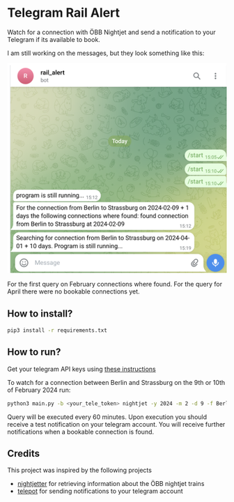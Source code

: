# Telegram Rail Alert

Watch for a connection with ÖBB Nightjet and send a notification to your Telegram if its available to book.

I am still working on the messages, but they look something like this: 

![](Screenshot.png)

For the first query on February connections where found. For the query for April there were no bookable connections yet. 

## How to install? 

```sh
pip3 install -r requirements.txt
```

## How to run?

Get your telegram API keys using [these instructions](https://medium.com/geekculture/generate-telegram-token-for-bot-api-d26faf9bf064)

To watch for a connection between Berlin and Strassburg on the 9th or 10th of February 2024 run:

```sh
python3 main.py -b <your_tele_token> nightjet -y 2024 -m 2 -d 9 -f Berlin -t Strassburg -a 2 -i 60
```

Query will be executed every 60 minutes. Upon execution you should receive a test notification on your telegram account. 
You will receive further notifications when a bookable connection is found.



## Credits

This project was inspired by the following projects 

- [nightjetter](https://github.com/KevinW1998/nightjetter) for retrieving information about the ÖBB nightjet trains
- [telepot](https://github.com/nickoala/telepot) for sending notifications to your telegram account


